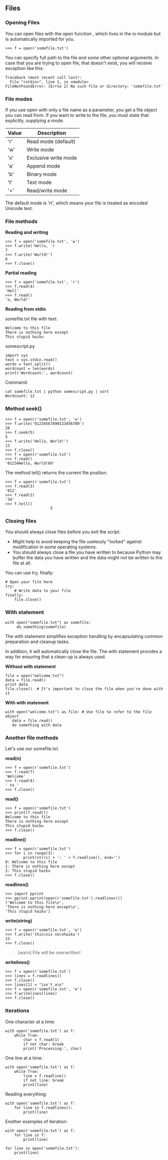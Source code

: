 ## Files

### Opening Files

You can open files with the open function , which lives in the io module but is automatically imported for you.

```
>>> f = open('somefile.txt')
```

You can specify full path to the file and some other optional arguments. In case that you are trying to open file, that doesn't exist, you will receive exception like this:

```
Traceback (most recent call last):
  File "<stdin>", line 1, in <module>
FileNotFoundError: [Errno 2] No such file or directory: 'somefile.txt'
```

### File modes

If you use open with only a file name as a parameter, you get a file object you can read from. If you want to write to the file, you must state that explicitly, supplying a mode.

| Value  | Description  |
|---|---|
| 'r'  | Read mode (default)  |
|  'w' |  Write mode |
|  'x' |  Exclusive write mode |
|  'a' |  Append mode |
|  'b' |  Binary mode |
|  't' | Text mode |
|  '+' | Read/write mode|

The default mode is 'rt', which means your file is treated as encoded Unicode text. 


### File methods

**Reading and writing**

```
>>> f = open('somefile.txt', 'w')
>>> f.write('Hello, ')
7
>>> f.write('World!')
6
>>> f.close()
```

**Partial reading**

```
>>> f = open('somefile.txt', 'r')
>>> f.read(4)
'Hell'
>>> f.read()
'o, World!'
```

**Reading from stdin**

somefile.txt file with text:

```
Welcome to this file
There is nothing here except
This stupid haiku
```

somescript.py

```
import sys
text = sys.stdin.read()
words = text.split()
wordcount = len(words)
print('Wordcount:', wordcount)
```

Command:

```
cat somefile.txt | python somescript.py | sort
Wordcount: 12
```

### Method seek()

```
>>> f = open(r'somefile.txt', 'w')
>>> f.write('01234567890123456789')
20
>>> f.seek(5)
5
>>> f.write('Hello, World!')
13
>>> f.close()
>>> f = open(r'somefile.txt')
>>> f.read()
'01234Hello, World!89'
```

The method tell() returns the current file position.

```
>>> f = open(r'somefile.txt')
>>> f.read(3)
'012'
>>> f.read(2)
'34'
>>> f.tell()
                    5      
```

### Closing files

You should always close files before you exit the script.

* Might help to avoid keeping the file uselessly "locked" against modification in some operating systems.
* You should always close a file you have written to because Python may buffer the data you have written and the data might not be written to the file at all.

You can use try, finally:

```
# Open your file here
try:
    # Write data to your file
finally:
    file.close()
```

### With statement

```
with open("somefile.txt") as somefile:
     do_something(somefile)
```

The with statement simplifies exception handling by encapsulating common
preparation and cleanup tasks.

In addition, it will automatically close the file. The with statement provides a way for ensuring that a clean-up is always used.


**Without with statement**

```
file = open("welcome.txt")
data = file.read()
print data
file.close()  # It's important to close the file when you're done with it
```

**With with statement**

```
with open("welcome.txt") as file: # Use file to refer to the file object
   data = file.read()
   do something with data
```

### Another file methods

Let's use our somefile.txt.


**read(n)**

```
>>> f = open(r'somefile.txt')
>>> f.read(7)
'Welcome'
>>> f.read(4)
' to '
>>> f.close()
```

**read()**

```
>>> f = open(r'somefile.txt')
>>> print(f.read())
Welcome to this file
There is nothing here except
This stupid haiku
>>> f.close()
```

**readline()**

```
>>> f = open(r'somefile.txt')
>>> for i in range(3):
        print(str(i) + ': ' + f.readline(), end='')
0: Welcome to this file
1: There is nothing here except
2: This stupid haiku
>>> f.close()
```

**readlines()**

```
>>> import pprint
>>> pprint.pprint(open(r'somefile.txt').readlines())
['Welcome to this file\n',
'There is nothing here except\n',
'This stupid haiku']
```

**write(string)**

```
>>> f = open(r'somefile.txt', 'w')
>>> f.write('this\nis no\nhaiku')
13
>>> f.close()
```

>[warn] File will be overwritten!

**writelines()**

```
>>> f = open(r'somefile.txt')
>>> lines = f.readlines()
>>> f.close()
>>> lines[1] = "isn't a\n"
>>> f = open(r'somefile.txt', 'w')
>>> f.writelines(lines)
>>> f.close()
```

### Iterations

One character at a time:

```
with open('somefile.txt') as f:
    while True:
        char = f.read(1)
        if not char: break
        print('Processing:', char)
```

One line at a time:

```
with open('somefile.txt') as f:
    while True:
        line = f.readline()
        if not line: break
        print(line)    
```

Reading everything:

```
with open('somefile.txt') as f:
    for line in f.readlines():
        print(line)
```

Enother examples of iteration:

```
with open('somefile.txt') as f:
    for line in f:
        print(line)
```

```
for line in open('somefile.txt'):
    print(line)
```